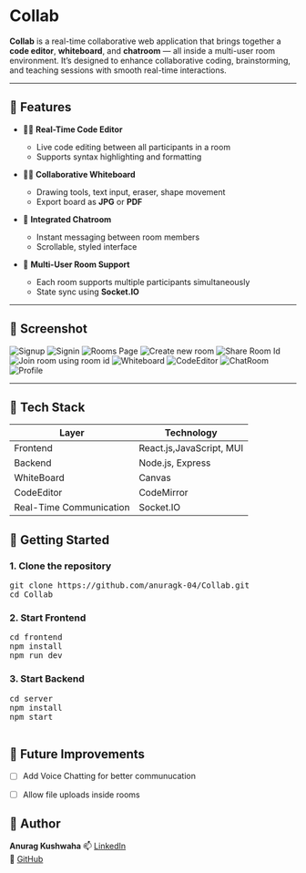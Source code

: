 #  Collab

**Collab** is a real-time collaborative web application that brings together a **code editor**, **whiteboard**, and **chatroom** — all inside a multi-user room environment. It’s designed to enhance collaborative coding, brainstorming, and teaching sessions with smooth real-time interactions.


---

## 🚀 Features

- 🧑‍💻 **Real-Time Code Editor**
  - Live code editing between all participants in a room
  - Supports syntax highlighting and formatting

- 🧑‍🎨 **Collaborative Whiteboard**
  - Drawing tools, text input, eraser, shape movement
  - Export board as **JPG** or **PDF**

- 💬 **Integrated Chatroom**
  - Instant messaging between room members
  - Scrollable, styled interface

- 👥 **Multi-User Room Support**
  - Each room supports multiple participants simultaneously
  - State sync using **Socket.IO**

---

## 📸 Screenshot

![Signup](./ScreenShots/SignupPage.png)
![Signin](./ScreenShots/SigninPage.png)
![Rooms Page ](./ScreenShots/RoomsPage.png)
![Create new room](./ScreenShots/CreateNewRoomPage.png)
![Share Room Id](./ScreenShots/ShareRoom.png)
![Join room using room id](./ScreenShots/JoinRoomPage.png)
![Whiteboard](./ScreenShots/Whiteboard.png)
![CodeEditor](./ScreenShots/CodeEditor.png)
![ChatRoom](./ScreenShots/ChatBox.png)
![Profile](./ScreenShots/ProfilePage.png)


---

## 🧱 Tech Stack

| Layer                     | Technology                            |
|---------------------------|---------------------------------------|
| Frontend                  | React.js,JavaScript, MUI              |
| Backend                   | Node.js, Express                      |
| WhiteBoard                | Canvas                                |
| CodeEditor                | CodeMirror                            |
| Real-Time Communication   | Socket.IO                             |



## 🚀 Getting Started

### 1. Clone the repository
<pre>
git clone https://github.com/anuragk-04/Collab.git
cd Collab </pre>

### 2. Start Frontend
<pre>
cd frontend
npm install
npm run dev
</pre>

### 3. Start Backend
<pre>
cd server
npm install
npm start 
 </pre>


## 🚈 Future Improvements

- [ ] Add Voice Chatting for better communucation
- [ ] Allow file uploads inside rooms


## 👤 Author

**Anurag Kushwaha** 
📫 [LinkedIn](https://www.linkedin.com/in/anuragk04/)  
🐙 [GitHub](https://github.com/anuragk-04)  